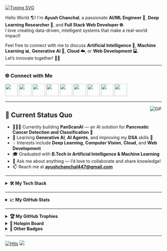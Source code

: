 [![Typing SVG](https://readme-typing-svg.herokuapp.com?font=Fira+Code&duration=2000&pause=1000&background=FFFFFF&color=000000&multiline=true&repeat=true&width=435&height=60&lines=Hi+there+%F0%9F%91%8B+;Welcome+to+my+GitHub+Profile+%F0%9F%94%A5)](https://git.io/typing-svg)
<br />           

Hello World 🌎! I'm **Ayush Chanchal**, a passionate **AI/ML Engineer 🤖**, **Deep Learning Researcher 🧠**, and **Full Stack Web Developer 🌐**.  
I love creating data-driven, intelligent systems that make a real-world impact!  

Feel free to connect with me to discuss **Artificial Intelligence 🧠**, **Machine Learning 📊**, **Generative AI 🤯**, **Cloud ☁️**, or **Web Development 💻**.  
Let’s innovate together! 🚀✨

---

### 🌐 Connect with Me

[<img src="https://cdn.jsdelivr.net/gh/dheereshagrwal/colored-icons@1.7.5/public/icons/github/github.svg" width="40px">](https://github.com/Ayush-Chanchal)
[<img src="https://cdn.jsdelivr.net/gh/dheereshagrwal/colored-icons@1.7.5/public/icons/linkedin/linkedin.svg" width="40px">](https://www.linkedin.com/in/ayush-chanchal-220611220/)
[<img src="https://cdn.jsdelivr.net/gh/dheereshagrwal/colored-icons@1.7.5/public/icons/leetcode/leetcode.png" width="40px">](https://leetcode.com/u/_Ayush_chanchal/)
[<img src="https://cdn.jsdelivr.net/gh/dheereshagrwal/colored-icons@1.7.5/public/icons/gmail/gmail.svg" width="40px">](mailto:ayushchanchal447@gmail.com)
[<img src="https://cdn.jsdelivr.net/gh/dheereshagrwal/colored-icons@1.7.5/public/icons/twitter/twitter.svg" width="40px">](https://x.com/Ayush_chanchal_)
[<img src="https://cdn.jsdelivr.net/gh/dheereshagrwal/colored-icons@1.7.5/public/icons/discord/discord.svg" width="40px">](https://discord.com/channels/@me)
[<img src="https://cdn.jsdelivr.net/gh/dheereshagrwal/colored-icons@1.7.5/public/icons/telegram/telegram2.svg" width="40px">](https://t.me/manavkhandurie)
[<img src="https://img.icons8.com/color/48/codechef.png" width="40px">](https://www.codechef.com/users/ayush_chanchal)
[<img src="https://cdn.worldvectorlogo.com/logos/hackerrank.svg" width="40px">](https://www.hackerrank.com/profile/ayushchanchal447)

---

<img align="right" alt="GIF" src="https://media.tenor.com/NOYF3f82b_gAAAAC/programmer.gif" loading="lazy"/>

## 🚀 Current Status Quo

- 👨🏻‍💻 Currently building **PanScanAI** — an AI solution for **Pancreatic Cancer Detection and Classification** 🧬  
- 🌱 Learning **Generative AI**, **AI Agents**, and improving my **DSA** skills 🔣  
- 💡 Interests include **Deep Learning**, **Computer Vision**, **Cloud**, and **Web Development**  
- 🎓 Graduated with **B.Tech in Artificial Intelligence & Machine Learning**  
- 💬 Ask me about anything — I’d love to collaborate and share knowledge!  
- 📫 Reach me at **ayushchanchal447@gmail.com**

---

<details>
  <summary><b>🛠️ My Tech Stack</b></summary>

### **☁️ Cloud Platforms**
[![My Skills](https://skillicons.dev/icons?i=aws,gcp,azure,firebase,netlify,vercel,heroku&perline=50)](https://skillicons.dev)

### **⚙️ DevOps Tools**
[![My Skills](https://skillicons.dev/icons?i=linux,git,github,githubactions,bash,docker,kubernetes,jenkins,ansible,terraform,maven&perline=50)](https://skillicons.dev)

### **🧠 Machine Learning & AI**
[![My Skills](https://skillicons.dev/icons?i=tensorflow,pytorch,sklearn,opencv&perline=50)](https://skillicons.dev)

### **🗄️ Databases**
[![My Skills](https://skillicons.dev/icons?i=mysql,mongodb,redis,dynamodb&perline=50)](https://skillicons.dev)

### **🧪 Testing Tools**
[![My Skills](https://skillicons.dev/icons?i=postman,selenium,vitest,jest&perline=50)](https://skillicons.dev)

### **🖥️ Backend**
[![My Skills](https://skillicons.dev/icons?i=python,nodejs,express,fastapi,flask,nginx,kafka,rabbitmq&perline=50)](https://skillicons.dev)

### **🌐 Frontend**
[![My Skills](https://skillicons.dev/icons?i=html,css,js,react,redux,tailwind,bootstrap,styledcomponents,webpack&perline=50)](https://skillicons.dev)

### **💻 Programming Languages**
[![My Skills](https://skillicons.dev/icons?i=python,java,cpp,js,c&perline=50)](https://skillicons.dev)

### **🧩 IDEs**
[![My Skills](https://skillicons.dev/icons?i=vscode,anaconda,eclipse,replit&perline=50)](https://skillicons.dev)

### **💽 Operating Systems**
[![My Skills](https://skillicons.dev/icons?i=linux,windows,ubuntu,kali&perline=50)](https://skillicons.dev)
</details>

---

<details>
  <summary><b>📈 My GitHub Stats</b></summary>

<br/>
<a><img height=200 src="https://github-readme-stats.vercel.app/api?username=Ayush-Chanchal&show_icons=true&theme=swift" loading="lazy"/></a>
<a><img height=200 src="https://github-readme-stats.vercel.app/api/top-langs?username=Ayush-Chanchal&layout=compact&langs_count=8&theme=swift" loading="lazy"/></a>
<a><img height=160 src="http://github-profile-summary-cards.vercel.app/api/cards/productive-time?username=Ayush-Chanchal&theme=github&utcOffset=8" loading="lazy"/></a>
<a><img height=160 src="http://github-profile-summary-cards.vercel.app/api/cards/profile-details?username=Ayush-Chanchal&theme=github" loading="lazy"/></a>
<a><img height=200 src="https://streak-stats.demolab.com/?user=Ayush-Chanchal&theme=swift" loading="lazy"/></a>
<a><img height=300 src="https://github-readme-activity-graph.vercel.app/graph?username=Ayush-Chanchal&theme=github-compact" loading="lazy"/></a>
</details>

---

<details>
  <summary><b>🏆 My GitHub Trophies</b></summary>
  <a><img height=200 src="https://github-profile-trophy.vercel.app/?username=Ayush-Chanchal&no-frame=true&theme=juicyfresh" /></a>
</details>

<details>
  <summary><b>🐉 Holopin Board</b></summary>
  <a><img align="center" src="https://holopin.me/Ayush-Chanchal" loading="lazy"/></a>
</details>

<details>
  <summary><b>🦡 Other Badges</b></summary>
  <a href="https://app.daily.dev/manavkhandurie"><img src="https://api.daily.dev/devcards/v2/Der2QpvO1aeJ2X3v1caoc.png?type=wide&r=fz6" width="652" alt="Ayush Chanchal's Dev Card"/></a>
</details>

---

[![Hits](https://hits.seeyoufarm.com/api/count/incr/badge.svg?url=https%3A%2F%2Fgithub.com%2FAyush-Chanchal&count_bg=%2379C83D&title_bg=%23555555&icon=github.svg&icon_color=%23E7E7E7&title=Profile+Views&edge_flat=false)](https://hits.seeyoufarm.com)
![](https://komarev.com/ghpvc/?username=Ayush-Chanchal&color=green&style=flat-square)
